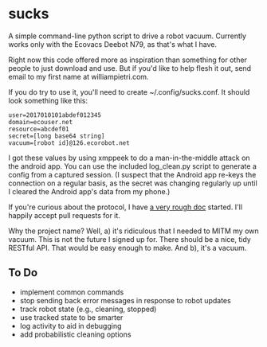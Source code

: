 sucks
=====

A simple command-line python script to drive a robot vacuum. Currently
works only with the Ecovacs Deebot N79, as that's what I have.

Right now this code offered more as inspiration than something for other
people to just download and use. But if you'd like to help flesh it out,
send email to my first name at williampietri.com.

If you do try to use it, you'll need to create ~/.config/sucks.conf. It
should look something like this:

```
user=2017010101abdef012345
domain=ecouser.net
resource=abcdef01
secret=[long base64 string]
vacuum=[robot id]@126.ecorobot.net
```

I got these values by using xmppeek to do a man-in-the-middle attack on
the android app. You can use the included log_clean.py script to generate
a config from a captured session. (I suspect that the Android app re-keys
the connection on a regular basis, as the secret was changing regularly
up until I cleared the Android app's data from my phone.)

If you're curious about the protocol, I have [a very rough
doc](protocol.md) started. I'll happily accept pull requests for it.

Why the project name? Well, a) it's ridiculous that I needed to MITM
my own vacuum.  This is not the future I signed up for. There should
be a nice, tidy RESTful API. That would be easy enough to make. And b),
it's a vacuum.

## To Do

* implement common commands
* stop sending back error messages in response to robot updates
* track robot state (e.g., cleaning, stopped)
* use tracked state to be smarter
* log activity to aid in debugging
* add probabilistic cleaning options
